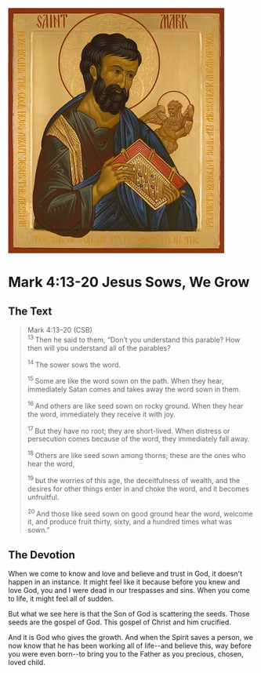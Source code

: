 <img class="intro-right" src="../images/art-mark.jpg">

# Mark 4:13-20 Jesus Sows, We Grow

## The Text

>Mark 4:13–20 (CSB)  
><sup> 13 </sup> Then he said to them, “Don’t you understand this parable? How then will you understand all of the parables? 
>
><sup> 14 </sup> The sower sows the word. 
>
><sup> 15 </sup> Some are like the word sown on the path. When they hear, immediately Satan comes and takes away the word sown in them. 
>
><sup> 16 </sup> And others are like seed sown on rocky ground. When they hear the word, immediately they receive it with joy. 
>
><sup> 17 </sup> But they have no root; they are short-lived. When distress or persecution comes because of the word, they immediately fall away. 
>
><sup> 18 </sup> Others are like seed sown among thorns; these are the ones who hear the word, 
>
><sup> 19 </sup> but the worries of this age, the deceitfulness of wealth, and the desires for other things enter in and choke the word, and it becomes unfruitful. 
>
><sup> 20 </sup> And those like seed sown on good ground hear the word, welcome it, and produce fruit thirty, sixty, and a hundred times what was sown.”

## The Devotion

When we come to know and love and believe and trust in God, it doesn't happen in an instance. It might feel like it because before you knew and love God, you and I were dead in our trespasses and sins. When you come to life, it might feel all of sudden.

But what we see here is that the Son of God is scattering the seeds. Those seeds are the gospel of God. This gospel of Christ and him crucified.

And it is God who gives the growth.  And when the Spirit saves a person, we now know that he has been working all of life--and believe this, way before you were even born--to bring you to the Father as you precious, chosen, loved child.
